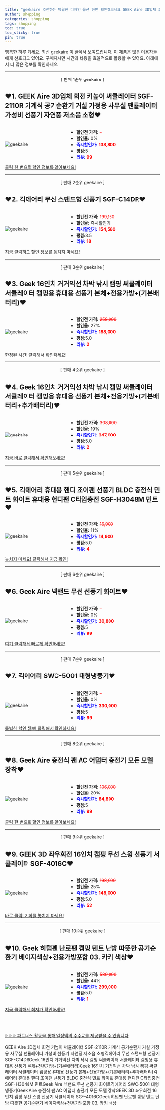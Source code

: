 ```yaml
---
title: "geekaire 추천하는 탁월한 디자인 옵션 한번 확인해보세요 GEEK Aire 3D입체 회전 키높이"
author: shopping
categories: shopping
tags: shopping
toc: true
toc_sticky: true
pin: true
---
```

행복한 하루 되세요. 최신 geekaire 이 글에서 보여드립니다. 이 제품은 많은 이용자들에게 선호되고 있어요. 구매하시면 시간과 비용을 효율적으로 활용할 수 있어요. 아래에서 더 많은 정보를 확인하세요.

---
<p class="toplist" style="margin: 0 auto; display: block; width: fit-content;">[ 판매 1순위 geekaire ]</p>

<h2><strong>❤️1. GEEK Aire 3D입체 회전 키높이 써큘레이터 SGF-2110R 기계식 공기순환기 거실 가정용 사무실 팬큘레이터 가성비 선풍기 자연풍 저소음 소형❤️</strong></h2>

<div style="display: flex; align-items: center;">
    <div style="flex: 0.4;">
        <img src="https://thumbnail6.coupangcdn.com/thumbnails/remote/230x230ex/image/vendor_inventory/8cc8/7402f23d59d8b31aea080f6cf3d9dc76eee0607f438c0e3e1271254d1338.png" alt="geekaire" style="max-width: 100%;">
    </div>
    <div style="flex: 0.6; margin-left: 10px;">
        <ul>
            <li><strong>할인전 가격:</strong> <del style="color: red;">-</del></li>
            <li><strong>할인율:</strong> 0%</li>
            <li><span style='color:blue'><strong>즉시할인가:</strong></span> <span style='color:red'><strong>138,800</strong></span></li>
            <li><strong>평점:</strong>5</li>
            <li><span style='color:blue'><strong>리뷰:</strong></span> <span style='color:red'><strong>99</strong></span></li>
        </ul>
    </div>
</div>
<div class="center">
    <a href="https://William4Davisa.github.io?lptag=AF9450613&subid=githubio&pageKey=7233397004&traceid=V0-153&itemId=18360060855&vendorItemId=81418204320" class="myButton">
        클릭 한 번으로 할인 정보를 알아보세요!
    </a>
</div>


---
<p class="toplist" style="margin: 0 auto; display: block; width: fit-content;">[ 판매 2순위 geekaire ]</p>

<h2><strong>❤️2. 긱에어리 무선 스탠드형 선풍기 SGF-C14DR❤️</strong></h2>

<div style="display: flex; align-items: center;">
    <div style="flex: 0.4;">
        <img src="https://thumbnail6.coupangcdn.com/thumbnails/remote/230x230ex/image/retail/images/2020/05/07/10/9/4f38be79-3ee9-47bb-86e8-2f30c67d49b8.jpg" alt="geekaire" style="max-width: 100%;">
    </div>
    <div style="flex: 0.6; margin-left: 10px;">
        <ul>
            <li><strong>할인전 가격:</strong> <del style="color: red;">199,160</del></li>
            <li><strong>할인율:</strong> 즉시할인가</li>
            <li><span style='color:blue'><strong>즉시할인가:</strong></span> <span style='color:red'><strong>154,560</strong></span></li>
            <li><strong>평점:</strong>3.5</li>
            <li><span style='color:blue'><strong>리뷰:</strong></span> <span style='color:red'><strong>18</strong></span></li>
        </ul>
    </div>
</div>
<div class="center">
    <a href="https://William4Davisa.github.io?lptag=AF9450613&subid=githubio&pageKey=1551209965&traceid=V0-153&itemId=2654201915&vendorItemId=70644998818" class="myButton">
        지금 클릭하고 할인 정보를 놓치지 마세요!
    </a>
</div>


---
<p class="toplist" style="margin: 0 auto; display: block; width: fit-content;">[ 판매 3순위 geekaire ]</p>

<h2><strong>❤️3. Geek 16인치 거거익선 차박 낚시 캠핑 써큘레이터 서큘레이터 캠핑용 휴대용 선풍기 본체+전용가방+(기본배터리)❤️</strong></h2>

<div style="display: flex; align-items: center;">
    <div style="flex: 0.4;">
        <img src="https://thumbnail10.coupangcdn.com/thumbnails/remote/230x230ex/image/vendor_inventory/4f31/1794933afeb69f9e9896f32aca581cd6ac784a818aaa7632070c1e01f971.jpg" alt="geekaire" style="max-width: 100%;">
    </div>
    <div style="flex: 0.6; margin-left: 10px;">
        <ul>
            <li><strong>할인전 가격:</strong> <del style="color: red;">258,000</del></li>
            <li><strong>할인율:</strong> 27%</li>
            <li><span style='color:blue'><strong>즉시할인가:</strong></span> <span style='color:red'><strong>188,000</strong></span></li>
            <li><strong>평점:</strong>5.0</li>
            <li><span style='color:blue'><strong>리뷰:</strong></span> <span style='color:red'><strong>2</strong></span></li>
        </ul>
    </div>
</div>
<div class="center">
    <a href="https://William4Davisa.github.io?lptag=AF9450613&subid=githubio&pageKey=7401889711&traceid=V0-153&itemId=19160210335&vendorItemId=86278852445" class="myButton">
        한정된 시간! 클릭해서 확인하세요!
    </a>
</div>


---
<p class="toplist" style="margin: 0 auto; display: block; width: fit-content;">[ 판매 4순위 geekaire ]</p>

<h2><strong>❤️4. Geek 16인치 거거익선 차박 낚시 캠핑 써큘레이터 서큘레이터 캠핑용 휴대용 선풍기 본체+전용가방+(기본배터리+추가배터리)❤️</strong></h2>

<div style="display: flex; align-items: center;">
    <div style="flex: 0.4;">
        <img src="https://thumbnail9.coupangcdn.com/thumbnails/remote/230x230ex/image/vendor_inventory/25b4/05f96e581320cb11434956c51c3b3fc0c8bf7893d347be5660f39cccebea.jpg" alt="geekaire" style="max-width: 100%;">
    </div>
    <div style="flex: 0.6; margin-left: 10px;">
        <ul>
            <li><strong>할인전 가격:</strong> <del style="color: red;">308,000</del></li>
            <li><strong>할인율:</strong> 19%</li>
            <li><span style='color:blue'><strong>즉시할인가:</strong></span> <span style='color:red'><strong>247,000</strong></span></li>
            <li><strong>평점:</strong>5.0</li>
            <li><span style='color:blue'><strong>리뷰:</strong></span> <span style='color:red'><strong>2</strong></span></li>
        </ul>
    </div>
</div>
<div class="center">
    <a href="https://William4Davisa.github.io?lptag=AF9450613&subid=githubio&pageKey=7401889711&traceid=V0-153&itemId=19160210340&vendorItemId=86278852461" class="myButton">
        지금 바로 클릭해서 확인해보세요!
    </a>
</div>


---
<p class="toplist" style="margin: 0 auto; display: block; width: fit-content;">[ 판매 5순위 geekaire ]</p>

<h2><strong>❤️5. 긱에어리 휴대용 핸디 조이팬 선풍기 BLDC 충전식 민트 화이트 휴대용 핸디팬 C타입충전 SGF-H3048M 민트❤️</strong></h2>

<div style="display: flex; align-items: center;">
    <div style="flex: 0.4;">
        <img src="https://thumbnail10.coupangcdn.com/thumbnails/remote/230x230ex/image/vendor_inventory/587a/42ffa3efaace7f08a517120290d3e0f363ffef679688c51deed26e35a559.jpg" alt="geekaire" style="max-width: 100%;">
    </div>
    <div style="flex: 0.6; margin-left: 10px;">
        <ul>
            <li><strong>할인전 가격:</strong> <del style="color: red;">16,900</del></li>
            <li><strong>할인율:</strong> 11%</li>
            <li><span style='color:blue'><strong>즉시할인가:</strong></span> <span style='color:red'><strong>14,900</strong></span></li>
            <li><strong>평점:</strong>5.0</li>
            <li><span style='color:blue'><strong>리뷰:</strong></span> <span style='color:red'><strong>4</strong></span></li>
        </ul>
    </div>
</div>
<div class="center">
    <a href="https://William4Davisa.github.io?lptag=AF9450613&subid=githubio&pageKey=7351334066&traceid=V0-153&itemId=18918047129&vendorItemId=86045225166" class="myButton">
        놓치지 마세요! 클릭해서 지금 확인!
    </a>
</div>


---
<p class="toplist" style="margin: 0 auto; display: block; width: fit-content;">[ 판매 6순위 geekaire ]</p>

<h2><strong>❤️6. Geek Aire 넥밴드 무선 선풍기 화이트❤️</strong></h2>

<div style="display: flex; align-items: center;">
    <div style="flex: 0.4;">
        <img src="https://thumbnail6.coupangcdn.com/thumbnails/remote/230x230ex/image/vendor_inventory/8d97/5b2cee6030ebbc36326a222dc36086a8fdbb456758f0a7217511876f02e5.jpg" alt="geekaire" style="max-width: 100%;">
    </div>
    <div style="flex: 0.6; margin-left: 10px;">
        <ul>
            <li><strong>할인전 가격:</strong> <del style="color: red;">-</del></li>
            <li><strong>할인율:</strong> 0%</li>
            <li><span style='color:blue'><strong>즉시할인가:</strong></span> <span style='color:red'><strong>30,800</strong></span></li>
            <li><strong>평점:</strong>5</li>
            <li><span style='color:blue'><strong>리뷰:</strong></span> <span style='color:red'><strong>99</strong></span></li>
        </ul>
    </div>
</div>
<div class="center">
    <a href="https://William4Davisa.github.io?lptag=AF9450613&subid=githubio&pageKey=5433558866&traceid=V0-153&itemId=8243563613&vendorItemId=75531575692" class="myButton">
        여기 클릭해서 빠르게 확인하세요!
    </a>
</div>


---
<p class="toplist" style="margin: 0 auto; display: block; width: fit-content;">[ 판매 7순위 geekaire ]</p>

<h2><strong>❤️7. 긱에어리 SWC-5001 대형냉풍기❤️</strong></h2>

<div style="display: flex; align-items: center;">
    <div style="flex: 0.4;">
        <img src="https://thumbnail9.coupangcdn.com/thumbnails/remote/230x230ex/image/vendor_inventory/e614/b745c8f6d2cf050d21e475189f0b1d792e0cc8f22045dfa8cd3e809bf236.jpg" alt="geekaire" style="max-width: 100%;">
    </div>
    <div style="flex: 0.6; margin-left: 10px;">
        <ul>
            <li><strong>할인전 가격:</strong> <del style="color: red;">-</del></li>
            <li><strong>할인율:</strong> 0%</li>
            <li><span style='color:blue'><strong>즉시할인가:</strong></span> <span style='color:red'><strong>330,000</strong></span></li>
            <li><strong>평점:</strong>5</li>
            <li><span style='color:blue'><strong>리뷰:</strong></span> <span style='color:red'><strong>99</strong></span></li>
        </ul>
    </div>
</div>
<div class="center">
    <a href="https://William4Davisa.github.io?lptag=AF9450613&subid=githubio&pageKey=241346284&traceid=V0-153&itemId=767329198&vendorItemId=4936552931" class="myButton">
        특별한 할인 정보! 클릭해서 확인하세요!
    </a>
</div>


---
<p class="toplist" style="margin: 0 auto; display: block; width: fit-content;">[ 판매 8순위 geekaire ]</p>

<h2><strong>❤️8. Geek Aire 충전식 팬 AC 어댑터 충전기 모든 모델 장착❤️</strong></h2>

<div style="display: flex; align-items: center;">
    <div style="flex: 0.4;">
        <img src="https://thumbnail8.coupangcdn.com/thumbnails/remote/230x230ex/image/vendor_inventory/d443/eb20054c389477b77279d1b6dd5a59df691a3573355bf664a395608c074a.jpg" alt="geekaire" style="max-width: 100%;">
    </div>
    <div style="flex: 0.6; margin-left: 10px;">
        <ul>
            <li><strong>할인전 가격:</strong> <del style="color: red;">106,000</del></li>
            <li><strong>할인율:</strong> 20%</li>
            <li><span style='color:blue'><strong>즉시할인가:</strong></span> <span style='color:red'><strong>84,800</strong></span></li>
            <li><strong>평점:</strong>5</li>
            <li><span style='color:blue'><strong>리뷰:</strong></span> <span style='color:red'><strong>99</strong></span></li>
        </ul>
    </div>
</div>
<div class="center">
    <a href="https://William4Davisa.github.io?lptag=AF9450613&subid=githubio&pageKey=8050688872&traceid=V0-153&itemId=22577073653&vendorItemId=89618858671" class="myButton">
        클릭 한 번으로 할인 정보를 알아보세요!
    </a>
</div>


---
<p class="toplist" style="margin: 0 auto; display: block; width: fit-content;">[ 판매 9순위 geekaire ]</p>

<h2><strong>❤️9. GEEK 3D 좌우회전 16인치 캠핑 무선 스윙 선풍기 서큘레이터 SGF-4016C❤️</strong></h2>

<div style="display: flex; align-items: center;">
    <div style="flex: 0.4;">
        <img src="https://thumbnail10.coupangcdn.com/thumbnails/remote/230x230ex/image/vendor_inventory/308c/f89f8bf54618d8f5f06eb7a2dd63a61cb0e38ebb6661343a6d39792647cc.jpg" alt="geekaire" style="max-width: 100%;">
    </div>
    <div style="flex: 0.6; margin-left: 10px;">
        <ul>
            <li><strong>할인전 가격:</strong> <del style="color: red;">198,000</del></li>
            <li><strong>할인율:</strong> 25%</li>
            <li><span style='color:blue'><strong>즉시할인가:</strong></span> <span style='color:red'><strong>148,000</strong></span></li>
            <li><strong>평점:</strong>5.0</li>
            <li><span style='color:blue'><strong>리뷰:</strong></span> <span style='color:red'><strong>52</strong></span></li>
        </ul>
    </div>
</div>
<div class="center">
    <a href="https://William4Davisa.github.io?lptag=AF9450613&subid=githubio&pageKey=8108495104&traceid=V0-153&itemId=22962043824&vendorItemId=89996107780" class="myButton">
        바로 클릭! 기회를 놓치지 마세요!
    </a>
</div>


---
<p class="toplist" style="margin: 0 auto; display: block; width: fit-content;">[ 판매 10순위 geekaire ]</p>

<h2><strong>❤️10. Geek 히텁펜 난로팬 캠핑 텐트 난방 따뜻한 공기순환기 베이지색상+전용가방포함 03. 카키 색상❤️</strong></h2>

<div style="display: flex; align-items: center;">
    <div style="flex: 0.4;">
        <img src="https://thumbnail7.coupangcdn.com/thumbnails/remote/230x230ex/image/vendor_inventory/ed7f/c1449f36a9668edbf7223145ed86226349fba9fdf790305774498a44c260.jpg" alt="geekaire" style="max-width: 100%;">
    </div>
    <div style="flex: 0.6; margin-left: 10px;">
        <ul>
            <li><strong>할인전 가격:</strong> <del style="color: red;">539,000</del></li>
            <li><strong>할인율:</strong> 44%</li>
            <li><span style='color:blue'><strong>즉시할인가:</strong></span> <span style='color:red'><strong>299,000</strong></span></li>
            <li><strong>평점:</strong>5.0</li>
            <li><span style='color:blue'><strong>리뷰:</strong></span> <span style='color:red'><strong>1</strong></span></li>
        </ul>
    </div>
</div>
<div class="center">
    <a href="https://William4Davisa.github.io?lptag=AF9450613&subid=githubio&pageKey=6911762478&traceid=V0-153&itemId=16659720292&vendorItemId=83843412248" class="myButton">
        지금 클릭해서 최저가 확인하세요!
    </a>
</div>

<br><br><br>[💦 💦 💦 파트너스 활동을 통해 일정액의 수수료를 제공받을 수 있습니다](https://link.coupang.com/a/bcpT2c)<br><br>GEEK Aire 3D입체 회전 키높이 써큘레이터 SGF-2110R 기계식 공기순환기 거실 가정용 사무실 팬큘레이터 가성비 선풍기 자연풍 저소음 소형긱에어리 무선 스탠드형 선풍기 SGF-C14DRGeek 16인치 거거익선 차박 낚시 캠핑 써큘레이터 서큘레이터 캠핑용 휴대용 선풍기 본체+전용가방+(기본배터리)Geek 16인치 거거익선 차박 낚시 캠핑 써큘레이터 서큘레이터 캠핑용 휴대용 선풍기 본체+전용가방+(기본배터리+추가배터리)긱에어리 휴대용 핸디 조이팬 선풍기 BLDC 충전식 민트 화이트 휴대용 핸디팬 C타입충전 SGF-H3048M 민트Geek Aire 넥밴드 무선 선풍기 화이트긱에어리 SWC-5001 대형냉풍기Geek Aire 충전식 팬 AC 어댑터 충전기 모든 모델 장착GEEK 3D 좌우회전 16인치 캠핑 무선 스윙 선풍기 서큘레이터 SGF-4016CGeek 히텁펜 난로팬 캠핑 텐트 난방 따뜻한 공기순환기 베이지색상+전용가방포함 03. 카키 색상